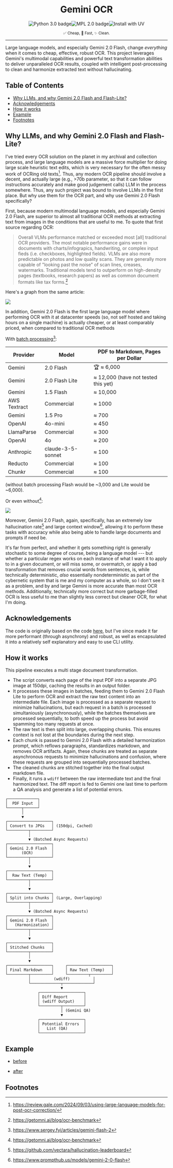 <center>
<h1>Gemini OCR</h1>

<p><img src="https://img.shields.io/badge/Python-3.x-blue.svg" alt="Python 3.0 badge"><img src="https://img.shields.io/badge/License-MPL-yellow.svg" alt="MPL 2.0 badge"><img src="https://img.shields.io/badge/Install_with-UV-orange.svg" alt="Install with UV"></p>

<p><small>✅ Cheap, 🚀 Fast, ✨ Clean.</small></p>
</center>

---

Large language models, and especially Gemini 2.0 Flash, change *everything* when it comes to cheap, effective, robust OCR. This project leverages Gemini's multimodal capabilities and powerful text transformation abilities to deliver unparalleled OCR results, coupled with intelligent post-processing to clean and harmonize extracted text without hallucinating.

## Table of Contents

*   [Why LLMs, and why Gemini 2.0 Flash and Flash-Lite?](#why-llms-and-why-gemini-20-flash-and-flash-lite)
*   [Acknowledgements](#acknowledgements)
*   [How it works](#how-it-works)
*   [Example](#example)
*   [Footnotes](#footnotes)

## Why LLMs, and why Gemini 2.0 Flash and Flash-Lite?

I've tried every OCR solution on the planet in my archival and collection process, and large language models are a massive force multiplier for doing large scale heuristic text edits, which is very necessary for the often messy work of OCRing old texts[^4]. Thus, any modern OCR pipeline should involve a decent, and actually large (e.g., >70b parameter, so that it can follow instructions accurately and make good judgement calls) LLM in the process somewhere. Thus, any such project was bound to involve LLMs in the first place. But why use them for the OCR part, and why use Gemini 2.0 Flash specifically?

First, because modern multimodal language models, and especially Gemini 2.0 Flash, are superior to almost all traditional OCR methods at extracting text from images in the conditions that are useful to me. To quote that first source regarding OCR:

> Overall VLMs performance matched or exceeded most [all] traditional OCR providers. The most notable performance gains were in documents with charts/infograpics, handwriting, or complex input fieds (i.e. checkboxes, highlighted fields). VLMs are also more predictable on photos and low quality scans. They are generally more capable of "looking past the noise" of scan lines, creases, watermarks. Traditional models tend to outperform on high-density pages (textbooks, research papers) as well as common document formats like tax forms.[^1]

Here's a graph from the same article:

![](https://framerusercontent.com/images/eDrtZeseTAW1PlgUnHGBmHHdNIc.png)

In addition, Gemini 2.0 Flash is the first large language model where performing OCR with it at datacenter speeds (so, not self hosted and taking hours on a single machine) is actually cheaper, or at least comparably priced, when compared to traditional OCR methods

With [batch processing](https://cloud.google.com/vertex-ai/generative-ai/docs/multimodal/batch-prediction-gemini)[^2]:

| Provider | Model | PDF to Markdown, Pages per Dollar |
|---|---|---|
| Gemini | 2.0 Flash | 🏆 ≈ 6,000 |
| Gemini | 2.0 Flash Lite | ≈ 12,000 (have not tested this yet) |
| Gemini | 1.5 Flash | ≈ 10,000 |
| AWS Textract | Commercial | ≈ 1000 |
| Gemini | 1.5 Pro | ≈ 700 |
| OpenAI | 4o-mini | ≈ 450 |
| LlamaParse | Commercial | ≈ 300 |
| OpenAI | 4o | ≈ 200 |
| Anthropic | claude-3-5-sonnet | ≈ 100 |
| Reducto | Commercial | ≈ 100 |
| Chunkr | Commercial | ≈ 100 |

(without batch processing Flash would be ~3,000 and Lite would be ~6,000).

Or even without[^1]:

![](https://framerusercontent.com/images/0r5y8c29WMw1j5xElh7cgaTRs3Q.png)

Moreover, Gemini 2.0 Flash, again, specifically, has an extremely low hallucination rate[^3] and large context window[^5], allowing it to perform these tasks with accuracy while also being able to handle large documents and prompts if need be.

It's far from perfect, and whether it gets something right is generally stochastic to some degree of course, being a language model --- but whether a particular regex works on each instance of what I want it to apply to in a given document, or will miss some, or overmatch, or apply a bad transformation that removes crucial words from sentences, is, while technically deterministic, *also* essentially nondeterministic as part of the cybernetic system that is me and my computer as a whole, so I don't see it as a problem, and by and large Gemini is more accurate than most OCR methods. Additionally, technically more correct but more garbage-filled OCR is less useful to me than slightly less correct but cleaner OCR, for what I'm doing.

## Acknowledgements

The code is originally based on the code [here](https://apidog.com/blog/gemini-2-0-flash-ocr/), but I've since made it far more performant (through asynchrony) and robust, as well as encapsulated it into a relatively self explanatory and easy to use CLI utility.

## How it works

This pipeline executes a multi stage document transformation.

- The script converts each page of the input PDF into a separate JPG image at 150dpi, caching the results in an output folder.
- It processes these images in batches, feeding them to Gemini 2.0 Flash Lite to perform OCR and extract the raw text content into an intermediate file. Each image is processed as a separate request to minimize hallucinations, but each request in a batch is processed simultaniously (asynchronously), while the batches themselves are processed sequentially, to both speed up the process but avoid spamming too many requests at once.
- The raw text is then split into large, overlapping chunks. This ensures context is not lost at the boundaries during the next step.
- Each chunk is passed to Gemini 2.0 Flash with a detailed harmonization prompt, which reflows paragraphs, standardizes markdown, and removes OCR artifacts. Again, these chunks are treated as separate asynchronous requests to minimize hallucinations and confusion, where these requests are grouped into sequentially processed batches.
- The cleaned chunks are stitched together into the final output markdown file.
- Finally, it runs a `wdiff` between the raw intermediate text and the final harmonized text. The diff report is fed to Gemini one last time to perform a QA analysis and generate a list of potential errors.

```
┌─────────────┐
│  PDF Input  │
└──────┬──────┘
       │
       ▼
┌───────────────────┐
│ Convert to JPGs   │ (150dpi, Cached)
└─────────┬─────────┘
          │
          ▼ (Batched Async Requests)
┌───────────────────┐
│ Gemini 2.0 Flash  │
│      (OCR)        │
└─────────┬─────────┘
          │
          ▼
┌───────────────────┐
│  Raw Text (Temp)  │
└─────────┬─────────┘
          │
          ▼
┌───────────────────┐
│ Split into Chunks │ (Large, Overlapping)
└─────────┬─────────┘
          │
          ▼ (Batched Async Requests)
┌───────────────────┐
│ Gemini 2.0 Flash  │
│   (Harmonization) │
└─────────┬─────────┘
          │
          ▼
┌───────────────────┐
│ Stitched Chunks   │
└─────────┬─────────┘
          │
          ▼
┌───────────────────┐     ┌───────────────────┐
│ Final Markdown    │     │ Raw Text (Temp)   │
└─────────┬─────────┘     └─────────┬─────────┘
          │          (wdiff)          │
          └─────────────┬─────────────┘
                        ▼
              ┌───────────────────┐
              │ Diff Report       │
              │ (wdiff Output)    │
              └─────────┬─────────┘
                        │ (Gemini QA)
                        ▼
              ┌───────────────────┐
              │ Potential Errors  │
              │   List (QA)       │
              └───────────────────┘
```

## Example

- [before](https://egressac.wordpress.com/2014/10/01/postcapitalist-desire-37-pieces-of-flair-october-2014/)

- [after](./postcapitalist-desire.md)

## Footnotes

[^1]: https://getomni.ai/blog/ocr-benchmark

[^2]: https://www.sergey.fyi/articles/gemini-flash-2

[^3]: https://github.com/vectara/hallucination-leaderboard

[^4]: https://review.gale.com/2024/09/03/using-large-language-models-for-post-ocr-correction/

[^5]: https://www.prompthub.us/models/gemini-2-0-flash
